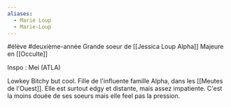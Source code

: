 ```yaml
---
aliases:
  - Marie Loup
  - Marie-Loup
---
```

#élève #deuxième-année 
Grande soeur de [[Jessica Loup Alpha]]
Majeure en [[Occulte]]

Inspo : Mei (ATLA)

Lowkey Bitchy but cool. Fille de l'influente famille Alpha, dans les [[Meutes de l'Ouest]]. Elle est surtout edgy et distante, mais assez impatiente. C'est la moins douée de ses soeurs mais elle feel pas la pression.